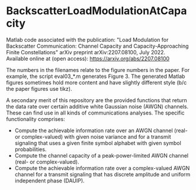 # BackscatterLoadModulationAtCapacity
 Matlab code associated with the publication:
 "Load Modulation for Backscatter Communication: Channel Capacity and Capacity-Approaching Finite Constellations"
 arXiv preprint arXiv:2207.08100, July 2022.  
 Available online at (open access): https://arxiv.org/abs/2207.08100
 
The numbers in the filenames relate to the figure numbers in the paper. For example, the script eval03_*.m generates Figure 3. The generated Matlab figures sometimes hold more content and have slightly different style (b/c the paper figures use tikz).

A secondary merit of this repository are the provided functions that return the data rate over certain additive white Gaussian noise (AWGN) channels. These can find use in all kinds of communications analyses. The specific functionality comprises:
- Compute the achievable information rate over an AWGN channel (real- or complex-valued) with given noise variance and for a transmit signaling that uses a given finite symbol alphabet with given symbol probabilities.
- Compute the channel capacity of a peak-power-limited AWGN channel (real- or complex-valued).
- Compute the achievable information rate  over a complex-valued AWGN channel for a transmit signaling that has discrete amplitude and uniform independent phase (DAUIP).
